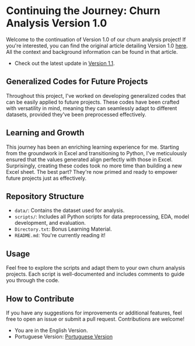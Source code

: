 # Continuing the Journey: Churn Analysis Version 1.0

Welcome to the continuation of Version 1.0 of our churn analysis project! If you're interested, you can find the original article detailing Version 1.0 [here](https://medium.com/@raul-data-scientist/churn-em-app-de-delivery-sql-preditiva-ai-4519b014fd9e). All the context and background information can be found in that article.

- Check out the latest update in [Version 1.1](https://medium.com/@raul-data-scientist/python-vers%C3%A3o-1-1-churn-em-app-de-delivery-sql-preditiva-ai-e00bf8e7b958).

## Generalized Codes for Future Projects

Throughout this project, I've worked on developing generalized codes that can be easily applied to future projects. These codes have been crafted with versatility in mind, meaning they can seamlessly adapt to different datasets, provided they've been preprocessed effectively.

## Learning and Growth

This journey has been an enriching learning experience for me. Starting from the groundwork in Excel and transitioning to Python, I've meticulously ensured that the values generated align perfectly with those in Excel. Surprisingly, creating these codes took no more time than building a new Excel sheet. The best part? They're now primed and ready to empower future projects just as effectively.

## Repository Structure

- `data/`: Contains the dataset used for analysis.
- `scripts/`: Includes all Python scripts for data preprocessing, EDA, model development, and evaluation.
- `Directory.txt`: Bonus Learning Material.
- `README.md`: You're currently reading it!

## Usage

Feel free to explore the scripts and adapt them to your own churn analysis projects. Each script is well-documented and includes comments to guide you through the code.

## How to Contribute

If you have any suggestions for improvements or additional features, feel free to open an issue or submit a pull request. Contributions are welcome!

- You are in the English Version.
- Portuguese Version: [Portuguese Version](https://github.com/Raul-Data-Scientist/004Churn-PortugueseVersion)

